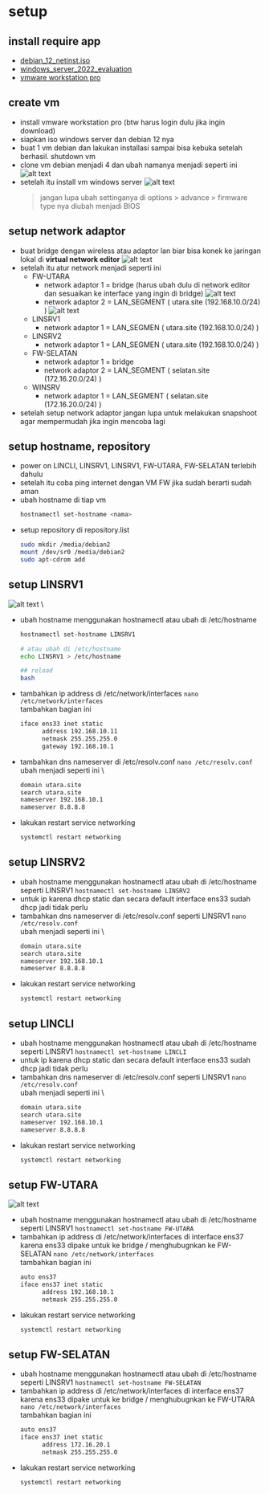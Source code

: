 # setup
## install require app
- [debian_12_netinst.iso](#)
- [windows_server_2022_evaluation](https://www.microsoft.com/en-us/evalcenter/download-windows-server-2022)
- [vmware workstation pro](https://support.broadcom.com/group/ecx/downloads)

## create vm
- install vmware workstation pro (btw harus login dulu jika ingin download)
- siapkan iso windows server dan debian 12 nya
- buat 1 vm debian dan lakukan installasi sampai bisa kebuka setelah berhasil. shutdown vm
- clone vm debian menjadi 4 dan ubah namanya menjadi seperti ini
  ![alt text](images/0_setup_vm/image-1.png)
- setelah itu install vm windows server
  ![alt text](images/0_setup_vm/image-2.png)
  > jangan lupa ubah settinganya di options > advance > firmware type nya diubah menjadi BIOS

## setup network adaptor
- buat bridge dengan wireless atau adaptor lan biar bisa konek ke jaringan lokal di **virtual network editor**
  ![alt text](images/0_setup_vm/image.png)
- setelah itu atur network menjadi seperti ini
  - FW-UTARA 
    - network adaptor 1 = bridge (harus ubah dulu di network editor dan sesuaikan ke interface yang ingin di bridge)
      ![alt text](images/0_setup_vm/image-4.png)
    - network adaptor 2 = LAN_SEGMENT ( utara.site (192.168.10.0/24) )
       ![alt text](images/0_setup_vm/image-3.png)
  - LINSRV1
    - network adaptor 1 = LAN_SEGMEN ( utara.site (192.168.10.0/24) )
  - LINSRV2
    - network adaptor 1 = LAN_SEGMEN ( utara.site (192.168.10.0/24) )
  - FW-SELATAN
    - network adaptor 1 = bridge
    - network adaptor 2 = LAN_SEGMENT ( selatan.site (172.16.20.0/24) )
  - WINSRV
    - network adaptor 1 = LAN_SEGMENT ( selatan.site (172.16.20.0/24) )
- setelah setup network adaptor jangan lupa untuk melakukan snapshoot agar mempermudah jika ingin mencoba lagi

## setup hostname, repository
- power on LINCLI, LINSRV1, LINSRV1, FW-UTARA, FW-SELATAN terlebih dahulu
- setelah itu coba ping internet dengan VM FW jika sudah berarti sudah aman
- ubah hostname di tiap vm
  ```bash
  hostnamectl set-hostname <nama>
  ```
- setup repository di repository.list
  ```bash
  sudo mkdir /media/debian2
  mount /dev/sr0 /media/debian2
  sudo apt-cdrom add
  ```

## setup LINSRV1
![alt text](images/0_setup_vm/image-5.png) \
- ubah hostname menggunakan hostnamectl atau ubah di /etc/hostname
  ```bash
  hostnamectl set-hostname LINSRV1

  # atau ubah di /etc/hostname
  echo LINSRV1 > /etc/hostname

  ## reload
  bash
  ```
- tambahkan ip address di /etc/network/interfaces
  ```nano /etc/network/interfaces``` \
  tambahkan bagian ini
  ```bash
  iface ens33 inet static
        address 192.168.10.11
        netmask 255.255.255.0
        gateway 192.168.10.1
  ```
- tambahkan dns nameserver di /etc/resolv.conf
  ```nano /etc/resolv.conf``` \
  ubah menjadi seperti ini \
  ```bash
  domain utara.site
  search utara.site
  nameserver 192.168.10.1
  nameserver 8.8.8.8
  ```
- lakukan restart service networking
  ```bash
  systemctl restart networking
  ```

## setup LINSRV2
- ubah hostname menggunakan hostnamectl atau ubah di /etc/hostname seperti LINSRV1
  ```hostnamectl set-hostname LINSRV2```
- untuk ip karena dhcp static dan secara default interface ens33 sudah dhcp jadi tidak perlu
- tambahkan dns nameserver di /etc/resolv.conf seperti LINSRV1
  ```nano /etc/resolv.conf``` \
  ubah menjadi seperti ini \
  ```bash
  domain utara.site
  search utara.site
  nameserver 192.168.10.1
  nameserver 8.8.8.8
  ```
- lakukan restart service networking
  ```bash
  systemctl restart networking
  ```

## setup LINCLI
- ubah hostname menggunakan hostnamectl atau ubah di /etc/hostname seperti LINSRV1
  ```hostnamectl set-hostname LINCLI```
- untuk ip karena dhcp static dan secara default interface ens33 sudah dhcp jadi tidak perlu
- tambahkan dns nameserver di /etc/resolv.conf seperti LINSRV1
  ```nano /etc/resolv.conf``` \
  ubah menjadi seperti ini \
  ```bash
  domain utara.site
  search utara.site
  nameserver 192.168.10.1
  nameserver 8.8.8.8
  ```
- lakukan restart service networking
  ```bash
  systemctl restart networking
  ```

## setup FW-UTARA
![alt text](images/0_setup_vm/image-6.png)
- ubah hostname menggunakan hostnamectl atau ubah di /etc/hostname seperti LINSRV1
  ```hostnamectl set-hostname FW-UTARA```
- tambahkan ip address di /etc/network/interfaces di interface ens37 karena ens33 dipake untuk ke bridge / menghubugnkan ke FW-SELATAN
  ```nano /etc/network/interfaces``` \
  tambahkan bagian ini
  ```bash
  auto ens37
  iface ens37 inet static
        address 192.168.10.1
        netmask 255.255.255.0
  ```
- lakukan restart service networking
  ```bash
  systemctl restart networking
  ```

## setup FW-SELATAN
- ubah hostname menggunakan hostnamectl atau ubah di /etc/hostname seperti LINSRV1
  ```hostnamectl set-hostname FW-SELATAN```
- tambahkan ip address di /etc/network/interfaces di interface ens37 karena ens33 dipake untuk ke bridge / menghubugnkan ke FW-UTARA
  ```nano /etc/network/interfaces``` \
  tambahkan bagian ini
  ```bash
  auto ens37
  iface ens37 inet static
        address 172.16.20.1
        netmask 255.255.255.0
  ```
- lakukan restart service networking
  ```bash
  systemctl restart networking
  ```